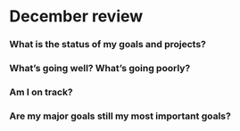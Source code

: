 # December review

### What is the status of my goals and projects?

### What’s going well? What’s going poorly?

### Am I on track?

### Are my major goals still my most important goals?
